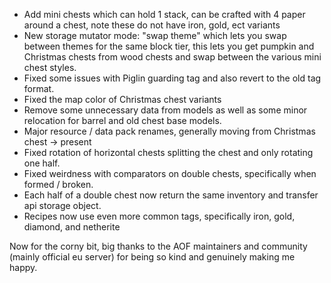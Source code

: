 - Add mini chests which can hold 1 stack, can be crafted with 4 paper around a chest, note these do not have iron, gold, ect variants
- New storage mutator mode: "swap theme" which lets you swap between themes for the same block tier,
    this lets you get pumpkin and Christmas chests from wood chests and swap between the various mini chest styles.
- Fixed some issues with Piglin guarding tag and also revert to the old tag format.
- Fixed the map color of Christmas chest variants
- Remove some unnecessary data from models as well as some minor relocation for barrel and old chest base models.
- Major resource / data pack renames, generally moving from Christmas chest -> present
- Fixed rotation of horizontal chests splitting the chest and only rotating one half.
- Fixed weirdness with comparators on double chests, specifically when formed / broken.
- Each half of a double chest now return the same inventory and transfer api storage object.
- Recipes now use even more common tags, specifically iron, gold, diamond, and netherite

Now for the corny bit, big thanks to the AOF maintainers and community (mainly official eu server) for being so kind and genuinely making me happy.
